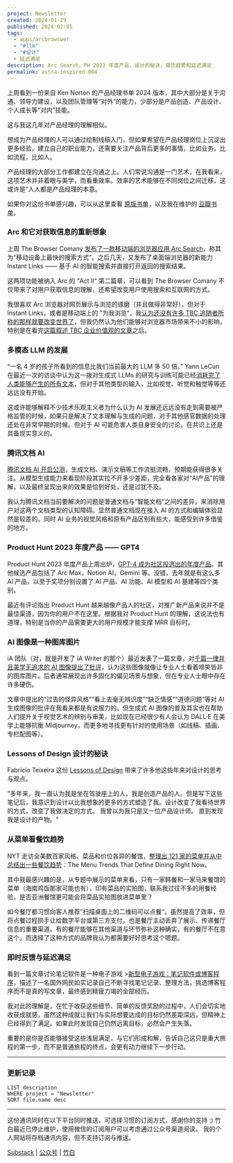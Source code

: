 ```yaml
---
project: Newsletter
created: 2024-01-29
published: 2024-02-05
tags:
  - apps/arcbrowswer
  - "#llm"
  - "#设计"
  - 延迟满足
description: Arc Search，PH 2023 年度产品，设计的秘诀，餐饮趋势和延迟满足
permalink: astra-inspired-004
---
```

上周看到一份来自 Ken Norton 的产品经理书单 2024 版本，其中大部分是关于沟通、领导力建设，以及团队管理等“对外”的能力，少部分是产品创造、产品设计、个人成长等“对内”技能。

这与我这几年对产品经理的理解相似。

想成为产品经理的人可以通过绘制线稿入门，但如果希望在产品经理岗位上沉淀出更多经验，建立自己的职业能力，还需要关注产品背后更多的事情，比如业务，比如流程，比如人。

产品经理的大部分工作都建立在沟通之上。人们常说沟通是一门艺术，在我看来，这项艺术并非着眼与美学，而看重效率。效率的艺术能够在不同岗位之间迁移，这或许是“人人都是产品经理的本意。

如果你对这份书单感兴趣，可以从这里查看 [原版书单](https://www.bringthedonuts.com/essays/books-for-product-managers.html)，以及我在维护的 [豆瓣书单](https://www.douban.com/doulist/157659920/)。

### Arc 和它对获取信息的重新想象

上周 The Browser Comany [发布了一款移动端的浏览器应用 Arc Search](https://x.com/browsercompany/status/1751968818283315212?s=20)，称其为“移动设备上最快的搜索方式”。之后几天，又发布了桌面端浏览器的新能力 Instant Links —— 基于 AI 的智能搜索并直接打开返回的搜索结果。

这两项功能被纳入 Arc 的 “Act II“ 第二篇章，可以看到  The Browser Comany 不仅带来了对用户获取信息的理解，还希望改变用户使用搜索和互联网的方式。

我很喜欢 Arc 浏览器对网页展示与浏览的琢磨（并且做得非常好），但对于 Instant Links，或者是移动端上的 ”为我浏览“，我[认为还没有许多 TBC 追随者所称的那样就要改变世界了](https://web.okjike.com/originalPost/65be4a436d9f1906315e6b1a)，但我仍然认为他们能够对浏览器市场带来不小的影响，特别是在看完[这篇叙述 TBC 企业价值观的文章](https://thebrowser.company/values/)之后。

### 多模态 LLM 的发展

“一名 4 岁的孩子所看到的信息比我们当前最大的 LLM 多 50 倍。” Yann LeCun 在最近一次的访谈中认为这一拨对生成式 LLMs 的研究与训练可能已经[消耗完了人类能够产生的所有文本](https://x.com/tomosman/status/1750825884020338902?s=20)，但对于其他类型的输入，比如视觉、听觉和触觉等等还远远没有开始。

这或许能够解释不少技术乐观主义者为什么认为 AI 发展还远远没有走到需要被严格监管的时候，如果只是解决了文本理解与生成的问题，对于其他感官数据的处理还处在非常早期的时候。但对于 AI 可能危害人类自身安全的讨论，在共识上还是具备现实意义的。

### 腾讯文档 AI

[腾讯文档 AI 开启公测](https://docs.qq.com/aio/DYnhadnVjSHZBaFVm?p=jUphCbMm7YHGIKQOgXuGO2)，生成文档、演示文稿等工作流挺流畅，预期能获得很多关注。从模型生成能力来看现阶段其实拉不开多少差距，完全看各家对“AI产品”的理解，以及最终呈现出来的效果是恰到好处，还是过犹不及。

我认为腾讯文档当前要解决的问题是普通文档与”智能文档“之间的差异，来消除用户对这两个文档类型的认知障碍。显然普通文档现在接入 AI 的方式和编辑体验显然是较差的。同时 AI 业务的视觉风格和原有产品区别有些大，能感受到许多借鉴的地方。

### Product Hunt 2023 年度产品 —— GPT4

Product Hunt 2023 年度产品上周出炉，[GPT-4 成为社区投选出的年度产品](https://www.producthunt.com/golden-kitty-awards/hall-of-fame?year=2023#product-of-the-year)。其他候选产品包括了 Arc Max，Notion AI，Gemini 等。没错，去年就是有这么多 AI 产品，以至于奖项分别设置了 AI 产品、AI 功能、AI 模型和 AI 基建等四个类别。

最近有评论指出 Product Hunt 越来越像产品人的社区，对推广新产品来说并不是最佳渠道，因为你的用户不在这里。根据我对 Product Hunt 的理解，这说法也有道理，特别是当你的产品需要更大的用户规模才能支撑 MRR 目标时。

### AI 图像是一种图库图片

iA 团队（对，就是开发了 iA Writer 的那个）最近发表了一篇文章，对[千篇一律并且美学无追求的 AI 图像提出了批评](https://ia.net/topics/ai-art-is-the-new-stock-image)，认为这些图像就像让专业人士看着啼笑皆非的图库图片。后者通常展现出许多固化的偏见场景与想象，但在专业人士眼中存在许多硬伤。

文章中提出的“过去的怪异风格”“看上去毫无辨识度”“缺乏情感”“道德问题”等对 AI 生成图像的批评在我看来都是有说服力的。但生成式 AI 图像的普及其实也在帮助人们提升关于视觉艺术的辨别与审美，比如现在已经很少有人会认为 DALL·E 在美学上能够抗衡 Midjourney，而更多地寻找更有针对的使用场景（如线稿、插画、专栏配图等）。

### Lessons of Design 设计的秘诀

Fabricio Teixeira 这份 [Lessons of Design](https://lessons.design/) 带来了许多他这些年来对设计的思考与观点。

"多年来，我一直认为我是坐在驾驶座上的人，我是创造产品的人。但是写下这些笔记后，我意识到设计以比我想象的更多的方式塑造了我。设计改变了我看待世界的方式，改变了我做决定的方式。  我曾以为我只是又一位产品设计师。  直到发现我是设计的产物。"

### 从菜单看餐饮趋势

NYT 走访全美数百家风格、菜品和价位各异的餐馆，[整理出 121 家的菜单并从中总结出一些餐饮趋势](https://www.nytimes.com/interactive/2024/01/22/dining/restaurant-menu-trends.html)：The Menu Trends That Define Dining Right Now。

其中我最感兴趣的是，从专题中展示的菜单来看，只有一家韩餐和一家马来餐馆的菜单（海南鸡饭那家可能也有），印有菜品的实拍图，联系我过往不多的用餐经验，是否亚洲餐馆更可能会将菜品实拍图放进菜单里？

如今餐厅都习惯向客人推荐”扫描桌面上的二维码可以点餐“，虽然提高了效率，但将点餐过程拱手让给数字平台或第三方支付，也是餐厅主动丢弃了展示、传递餐厅信息的重要渠道。有的餐厅能够在其他渠道与环节弥补这种确实，有的餐厅不在意这个。而选择了这种方式的品牌我认为都需要好好思考这个嗯题。

### 即时反馈与延迟满足

看到一篇文章讨论笔记软件是一种电子游戏 >[新型电子游戏：笔记软件或博客程序](https://pathos.page/blog/note-taking-is-new-electronic-game)，描述了一名国外网民如实记录自己不断寻找笔记记录、整理方法，挑选博客程序而不是真的写文章，最终感到精疲力竭的全部经历。

我对此的理解是，在忙于收获这些细节、简单的反馈奖励的过程中，人们会切实地收获成就感，虽然这种成就让我们与实际想要达成的目标仍然差距深远，但精神上已经得到了满足。如果此时发现自己仍然远离目标，必然会产生失落。

重要的是你是否能够接受这些浅层满足，与它们形成和解，告诉自己这只是重大旅程的第一步，而不是普通旅程的终点，会更有动力继续下一步行动。

---
### 更新记录
```dataview
LIST description
WHERE project = "Newsletter"
SORT file.name desc
```

---

这份通讯同时在以下平台同时推送，可选择习惯的订阅方式，感谢你的支持 :)
竹白最近已停止维护，使用微信的订阅用户可以考虑通过公众号渠道阅读。
我的个人网站将存档通讯内容，但不支持订阅与推送。

[Substack](https://yishan.substack.com/) | [公众号](https://mp.weixin.qq.com/s/eRBhP4IQz221hid-saIoqA) | [竹白](https://speciouspm.zhubai.love/)